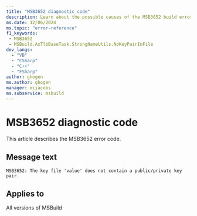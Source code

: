 ```yaml
---
title: "MSB3652 diagnostic code"
description: Learn about the possible causes of the MSB3652 build error, and get troubleshooting tips.
ms.date: 12/06/2024
ms.topic: "error-reference"
f1_keywords:
 - MSB3652
 - MSBuild.AxTlbBaseTask.StrongNameUtils.NoKeyPairInFile
dev_langs:
  - "VB"
  - "CSharp"
  - "C++"
  - "FSharp"
author: ghogen
ms.author: ghogen
manager: mijacobs
ms.subservice: msbuild
---
```


# MSB3652 diagnostic code

<!-- :::ErrorDefinitionDescription::: -->
<!-- :::editable-content name="introDescription"::: -->
This article describes the MSB3652 error code.
<!-- :::editable-content-end::: -->

## Message text

`MSB3652: The key file 'value' does not contain a public/private key pair.`

<!-- :::editable-content name="postOutputDescription"::: -->
<!--
{StrBegin="MSB3652: "}
-->
<!-- :::editable-content-end::: -->
<!-- :::ErrorDefinitionDescription-end::: -->

## Applies to

All versions of MSBuild
